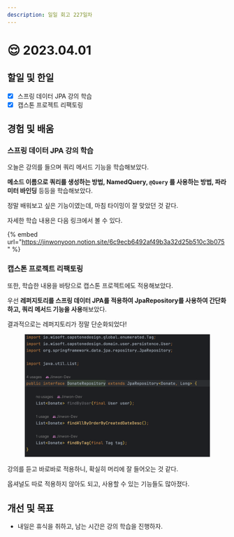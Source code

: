```yaml
---
description: 일일 회고 227일차
---
```


# 😌 2023.04.01

## 할일 및 한일&#x20;

* [x] 스프링 데이터 JPA 강의 학습&#x20;
* [x] 캡스톤 프로젝트 리팩토링&#x20;

## 경험 및 배움&#x20;

### 스프링 데이터 JPA 강의 학습&#x20;

오늘은 강의를 들으며 쿼리 메서드 기능을 학습해보았다.

**메소드 이름으로 쿼리를 생성하는 방법, NamedQuery, `@Query` 를 사용하는 방법, 파라미터 바인딩** 등등을 학습해보았다.

정말 배워보고 싶은 기능이였는데, 마침 타이밍이 잘 맞았던 것 같다.

자세한 학습 내용은 다음 링크에서 볼 수 있다.

{% embed url="https://jinwonyoon.notion.site/6c9ecb6492af49b3a32d25b510c3b075" %}

### 캡스톤 프로젝트 리팩토링&#x20;

또한, 학습한 내용을 바탕으로 캡스톤 프로젝트에도 적용해보았다.

우선 **레퍼지토리를 스프링 데이터 JPA를 적용하여 JpaRepository를 사용하여 간단화하고, 쿼리 메서드 기능을 사용**해보았다.

결과적으로는 레퍼지토리가 정말 단순화되었다!

<figure><img src="../.gitbook/assets/image (3) (7).png" alt=""><figcaption></figcaption></figure>

강의를 듣고 바로바로 적용하니, 확실히 머리에 잘 들어오는 것 같다.

옵셔널도 따로 적용하지 않아도 되고, 사용할 수 있는 기능들도 많아졌다.

## 개선 및 목표&#x20;

* 내일은 휴식을 취하고, 남는 시간은 강의 학습을 진행하자.&#x20;
